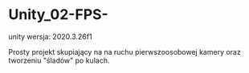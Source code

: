 # Unity_02-FPS-
unity wersja: 2020.3.26f1

Prosty projekt skupiający na na ruchu pierwszoosobowej kamery oraz tworzeniu "śladów" po kulach.
